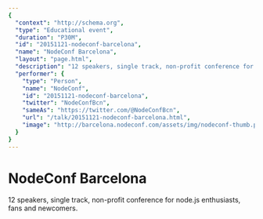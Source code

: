```yaml
---
{
  "context": "http://schema.org",
  "type": "Educational event",
  "duration": "P30M",
  "id": "20151121-nodeconf-barcelona",
  "name": "NodeConf Barcelona",
  "layout": "page.html",
  "description": "12 speakers, single track, non-profit conference for node.js enthusiasts, fans and newcomers.",
  "performer": {
    "type": "Person",
    "name": "NodeConf",
    "id": "20151121-nodeconf-barcelona",
    "twitter": "NodeConfBcn",
    "sameAs": "https://twitter.com/@NodeConfBcn",
    "url": "/talk/20151121-nodeconf-barcelona.html",
    "image": "http://barcelona.nodeconf.com/assets/img/nodeconf-thumb.png"
  }
}
---
```

# NodeConf Barcelona

12 speakers, single track, non-profit conference for node.js enthusiasts, fans and newcomers.